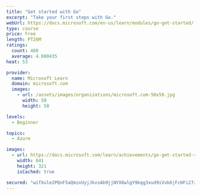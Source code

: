 ```yaml
---
title: "Get started with Go"
excerpt: "Take your first steps with Go."
webUrl: https://docs.microsoft.com/en-us/learn/modules/go-get-started/
type: course
price: Free
length: PT26M
ratings:
  count: 460
  average: 4.880435
heat: 53

provider:
  name: Microsoft Learn
  domain: microsoft.com
  images:
    - url: /assets/images/organizations/microsoft.com-50x50.jpg
      width: 50
      height: 50

levels:
  - Beginner

topics:
  - Azure

images:
  - url: https://docs.microsoft.com/learn/achievements/go-get-started-social.png
    width: 641
    height: 321
    isCached: true

secured: "wifXule2PQnF5aQmzxUyjJkvsAb9jjNYX8wlgY9kqg3xud9iVvk6jFcHFi27znWLQ/N8aEoaUJ3jPvkQtOgDwfHUiCpnEwxiGE6/AuVH0omGFLMPlj1ZV5OSAzKB/VGE2e2pHv/oQjpE4ChyLzhVhwduWVkdvuZdLMAd9zhCL7P70FWJX2Ldt5azZPebym9P8PutU0r4XKEBlMoMm1Ntj/Bi0I6xwL4eB1I3kEq4OBsCNQkK0YBUnQvhxIHFtk3zY2UhAMZReT5/hb1gI1piAgdOm9FNxcDioXS1eHurIBXBUInW9hLZGddm7XczXYG3vQf7Qi4qP1xjojpYP7xr73g7zDuLCKkXQ8uCWjMVMP0vwceeXu+Tg4RswaYAb0b5Ris7BqkhNfIG5ssjtQXnknZYfXNz/793A1tUAZapRV0=;NZpbRSLn0tY4HAuJEr661A=="
---
```


